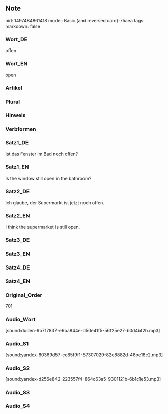 ## Note
nid: 1497484861418
model: Basic (and reversed card)-75aea
tags: 
markdown: false

### Wort_DE
offen

### Wort_EN
open

### Artikel


### Plural


### Hinweis


### Verbformen


### Satz1_DE
Ist das Fenster im Bad noch offen?

### Satz1_EN
Is the window still open in the bathroom?

### Satz2_DE
Ich glaube, der Supermarkt ist jetzt noch offen.

### Satz2_EN
I think the supermarket is still open.

### Satz3_DE


### Satz3_EN


### Satz4_DE


### Satz4_EN


### Original_Order
701

### Audio_Wort
[sound:duden-9b717837-e6ba844e-d50e41f5-56f25e27-b0d4bf2b.mp3]

### Audio_S1
[sound:yandex-80369d57-ce85f9f1-87307029-82e8882d-48bc18c2.mp3]

### Audio_S2
[sound:yandex-d256e842-223557f4-864c63a5-9301121b-6b1c1e53.mp3]

### Audio_S3


### Audio_S4

